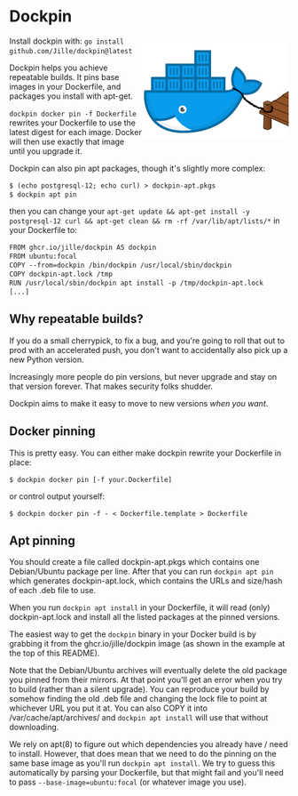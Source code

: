 # Dockpin

<img align="right" src="logo.png" />

Install dockpin with: `go install github.com/Jille/dockpin@latest`

Dockpin helps you achieve repeatable builds. It pins base images in your Dockerfile, and packages you install with apt-get.

`dockpin docker pin -f Dockerfile` rewrites your Dockerfile to use the latest digest for each image. Docker will then use exactly that image until you upgrade it.

Dockpin can also pin apt packages, though it's slightly more complex:

```shell
$ (echo postgresql-12; echo curl) > dockpin-apt.pkgs
$ dockpin apt pin
```

then you can change your `apt-get update && apt-get install -y postgresql-12 curl && apt-get clean && rm -rf /var/lib/apt/lists/*` in your Dockerfile to:

```
FROM ghcr.io/jille/dockpin AS dockpin
FROM ubuntu:focal
COPY --from=dockpin /bin/dockpin /usr/local/sbin/dockpin
COPY dockpin-apt.lock /tmp
RUN /usr/local/sbin/dockpin apt install -p /tmp/dockpin-apt.lock
[...]
```

## Why repeatable builds?

If you do a small cherrypick, to fix a bug, and you're going to roll that out to prod with an accelerated push, you don't want to accidentally also pick up a new Python version.

Increasingly more people do pin versions, but never upgrade and stay on that version forever. That makes security folks shudder.

Dockpin aims to make it easy to move to new versions *when you want*.

## Docker pinning

This is pretty easy. You can either make dockpin rewrite your Dockerfile in place:

```shell
$ dockpin docker pin [-f your.Dockerfile]
```

or control output yourself:

```shell
$ dockpin docker pin -f - < Dockerfile.template > Dockerfile
```

## Apt pinning

You should create a file called dockpin-apt.pkgs which contains one Debian/Ubuntu package per line. After that you can run `dockpin apt pin` which generates dockpin-apt.lock, which contains the URLs and size/hash of each .deb file to use.

When you run `dockpin apt install` in your Dockerfile, it will read (only) dockpin-apt.lock and install all the listed packages at the pinned versions.

The easiest way to get the `dockpin` binary in your Docker build is by grabbing it from the ghcr.io/jille/dockpin image (as shown in the example at the top of this README).

Note that the Debian/Ubuntu archives will eventually delete the old package you pinned from their mirrors. At that point you'll get an error when you try to build (rather than a silent upgrade). You can reproduce your build by somehow finding the old .deb file and changing the lock file to point at whichever URL you put it at. You can also COPY it into /var/cache/apt/archives/ and `dockpin apt install` will use that without downloading.

We rely on apt(8) to figure out which dependencies you already have / need to install. However, that does mean that we need to do the pinning on the same base image as you'll run `dockpin apt install`. We try to guess this automatically by parsing your Dockerfile, but that might fail and you'll need to pass `--base-image=ubuntu:focal` (or whatever image you use).
